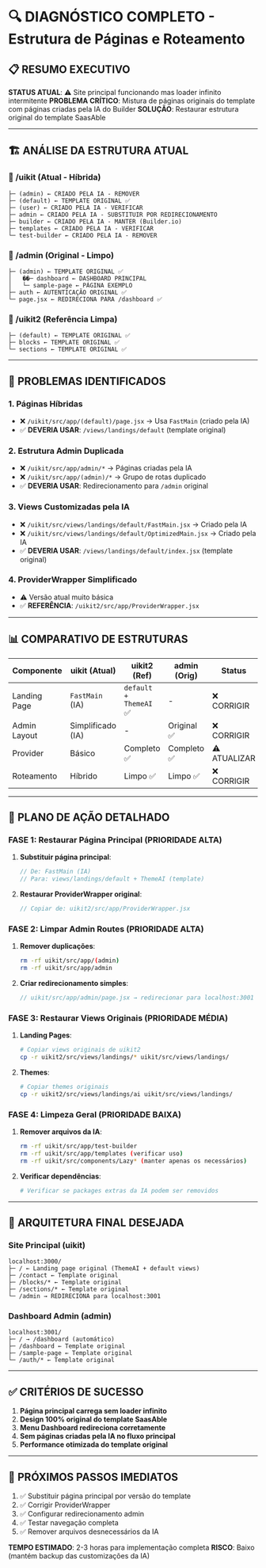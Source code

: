 # 🔍 DIAGNÓSTICO COMPLETO - Estrutura de Páginas e Roteamento

## 📋 RESUMO EXECUTIVO

**STATUS ATUAL**: ⚠️ Site principal funcionando mas loader infinito intermitente
**PROBLEMA CRÍTICO**: Mistura de páginas originais do template com páginas criadas pela IA do Builder
**SOLUÇÃO**: Restaurar estrutura original do template SaasAble

---

## 🏗️ ANÁLISE DA ESTRUTURA ATUAL

### 📁 /uikit (Atual - Híbrida)

```
├─ (admin) ← CRIADO PELA IA - REMOVER
├─ (default) ← TEMPLATE ORIGINAL ✅
├─ (user) ← CRIADO PELA IA - VERIFICAR
├─ admin ← CRIADO PELA IA - SUBSTITUIR POR REDIRECIONAMENTO
├─ builder ← CRIADO PELA IA - MANTER (Builder.io)
├─ templates ← CRIADO PELA IA - VERIFICAR
└─ test-builder ← CRIADO PELA IA - REMOVER
```

### 📁 /admin (Original - Limpo)

```
├─ (admin) ← TEMPLATE ORIGINAL ✅
│   ��─ dashboard ← DASHBOARD PRINCIPAL
│   └─ sample-page ← PÁGINA EXEMPLO
├─ auth ← AUTENTICAÇÃO ORIGINAL ✅
└─ page.jsx ← REDIRECIONA PARA /dashboard ✅
```

### 📁 /uikit2 (Referência Limpa)

```
├─ (default) ← TEMPLATE ORIGINAL ✅
├─ blocks ← TEMPLATE ORIGINAL ✅
└─ sections ← TEMPLATE ORIGINAL ✅
```

---

## 🚨 PROBLEMAS IDENTIFICADOS

### 1. **Páginas Híbridas**

- ❌ `/uikit/src/app/(default)/page.jsx` → Usa `FastMain` (criado pela IA)
- ✅ **DEVERIA USAR**: `/views/landings/default` (template original)

### 2. **Estrutura Admin Duplicada**

- ❌ `/uikit/src/app/admin/*` → Páginas criadas pela IA
- ❌ `/uikit/src/app/(admin)/*` → Grupo de rotas duplicado
- ✅ **DEVERIA USAR**: Redirecionamento para `/admin` original

### 3. **Views Customizadas pela IA**

- ❌ `/uikit/src/views/landings/default/FastMain.jsx` → Criado pela IA
- ❌ `/uikit/src/views/landings/default/OptimizedMain.jsx` → Criado pela IA
- ✅ **DEVERIA USAR**: `/views/landings/default/index.jsx` (template original)

### 4. **ProviderWrapper Simplificado**

- ⚠️ Versão atual muito básica
- ✅ **REFERÊNCIA**: `/uikit2/src/app/ProviderWrapper.jsx`

---

## 📊 COMPARATIVO DE ESTRUTURAS

| Componente   | uikit (Atual)     | uikit2 (Ref)           | admin (Orig) | Status       |
| ------------ | ----------------- | ---------------------- | ------------ | ------------ |
| Landing Page | `FastMain` (IA)   | `default + ThemeAI` ✅ | -            | ❌ CORRIGIR  |
| Admin Layout | Simplificado (IA) | -                      | Original ✅  | ❌ CORRIGIR  |
| Provider     | Básico            | Completo ✅            | Completo ✅  | ⚠️ ATUALIZAR |
| Roteamento   | Híbrido           | Limpo ✅               | Limpo ✅     | ❌ CORRIGIR  |

---

## 🎯 PLANO DE AÇÃO DETALHADO

### **FASE 1: Restaurar Página Principal** (PRIORIDADE ALTA)

1. **Substituir página principal**:

   ```jsx
   // De: FastMain (IA)
   // Para: views/landings/default + ThemeAI (template)
   ```

2. **Restaurar ProviderWrapper original**:
   ```jsx
   // Copiar de: uikit2/src/app/ProviderWrapper.jsx
   ```

### **FASE 2: Limpar Admin Routes** (PRIORIDADE ALTA)

1. **Remover duplicações**:

   ```bash
   rm -rf uikit/src/app/(admin)
   rm -rf uikit/src/app/admin
   ```

2. **Criar redirecionamento simples**:
   ```jsx
   // uikit/src/app/admin/page.jsx → redirecionar para localhost:3001
   ```

### **FASE 3: Restaurar Views Originais** (PRIORIDADE MÉDIA)

1. **Landing Pages**:

   ```bash
   # Copiar views originais de uikit2
   cp -r uikit2/src/views/landings/* uikit/src/views/landings/
   ```

2. **Themes**:
   ```bash
   # Copiar themes originais
   cp -r uikit2/src/views/landings/ai uikit/src/views/landings/
   ```

### **FASE 4: Limpeza Geral** (PRIORIDADE BAIXA)

1. **Remover arquivos da IA**:

   ```bash
   rm -rf uikit/src/app/test-builder
   rm -rf uikit/src/app/templates (verificar uso)
   rm -rf uikit/src/components/Lazy* (manter apenas os necessários)
   ```

2. **Verificar dependências**:
   ```bash
   # Verificar se packages extras da IA podem ser removidos
   ```

---

## 🎪 ARQUITETURA FINAL DESEJADA

### **Site Principal (uikit)**

```
localhost:3000/
├─ / ← Landing page original (ThemeAI + default views)
├─ /contact ← Template original
├─ /blocks/* ← Template original
├─ /sections/* ← Template original
└─ /admin → REDIRECIONA para localhost:3001
```

### **Dashboard Admin (admin)**

```
localhost:3001/
├─ / → /dashboard (automático)
├─ /dashboard ← Template original
├─ /sample-page ← Template original
└─ /auth/* ← Template original
```

---

## ✅ CRITÉRIOS DE SUCESSO

1. **Página principal carrega sem loader infinito**
2. **Design 100% original do template SaasAble**
3. **Menu Dashboard redireciona corretamente**
4. **Sem páginas criadas pela IA no fluxo principal**
5. **Performance otimizada do template original**

---

## 🚀 PRÓXIMOS PASSOS IMEDIATOS

1. ✅ Substituir página principal por versão do template
2. ✅ Corrigir ProviderWrapper
3. ✅ Configurar redirecionamento admin
4. ✅ Testar navegação completa
5. ✅ Remover arquivos desnecessários da IA

**TEMPO ESTIMADO**: 2-3 horas para implementação completa
**RISCO**: Baixo (mantém backup das customizações da IA)
